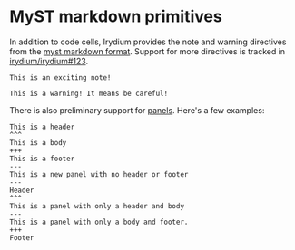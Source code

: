 # MyST markdown primitives

In addition to code cells, Irydium provides the note and warning directives from the [myst markdown format].
Support for more directives is tracked in [irydium/irydium#123].

```{note}
This is an exciting note!
```

```{warning}
This is a warning! It means be careful!
```

There is also preliminary support for [panels]. Here's a few examples:

```{panels}
This is a header
^^^
This is a body
+++
This is a footer
---
This is a new panel with no header or footer
---
Header
^^^
This is a panel with only a header and body
---
This is a panel with only a body and footer.
+++
Footer
```

[myst markdown format]: https://myst-parser.readthedocs.io/en/latest/index.html
[irydium/irydium#123]: https://github.com/irydium/irydium/issues/123
[panels]: https://jupyterbook.org/content/content-blocks.html#panels

